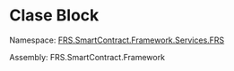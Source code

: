 # Clase Block

Namespace: [FRS.SmartContract.Framework.Services.FRS](../FRS.md)

Assembly: FRS.SmartContract.Framework

